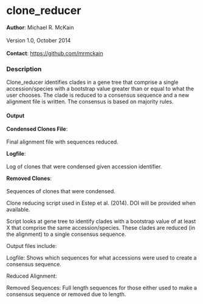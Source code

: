 clone_reducer
=============
<b>Author</b>: Michael R. McKain<br>
</br>
Version 1.0, October 2014
<br></br>
<b>Contact</b>: https://github.com/mrmckain
<h3>Description</h3>

Clone_reducer identifies clades in a gene tree that comprise a single accession/species with a bootstrap value greater than or equal to what the user chooses. The clade is reduced to a consensus sequence and a new alignment file is written. The consensus is based on majority rules.

<h4>Output</h4>

<b>Condensed Clones File</b>:<br></br>
	Final alignment file with sequences reduced.

<b>Logfile</b>:<br></br>
	Log of clones that were condensed given accession identifier.

<b>Removed Clones</b>:<br></br>
	Sequences of clones that were condensed.



Clone reducing script used in Estep et al. (2014). DOI will be provided when available.

Script looks at gene tree to identify clades with a bootstrap value of at least X that comprise the same accession/species. These clades are reduced (in the alignment) to a single consensus sequence. 

Output files include:

Logfile: Shows which sequences for what accessions were used to create a consensus sequence.

Reduced Alignment:

Removed Sequences: Full length sequences for those either used to make a consensus sequence or removed due to length.
